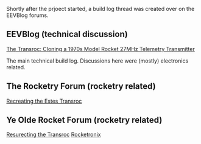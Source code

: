 Shortly after the prjoect started, a build log thread was created over on the EEVBlog forums.  


## EEVBlog (technical discussion)
[The Transroc: Cloning a 1970s Model Rocket 27MHz Telemetry Transmitter](https://www.eevblog.com/forum/projects/the-transroc-cloning-a-1970s-model-rocket-27mhz-telemetry-transmitter/)

The main technical build log.  Discussions here were (mostly) electronics related.



## The Rocketry Forum (rocketry related)

[Recreating the Estes Transroc](https://www.rocketryforum.com/threads/recreating-the-estes-transroc.165262/)

## Ye Olde Rocket Forum (rocketry related)

[Resurecting the Transroc](https://oldrocketforum.com/showthread.php?p=246895#post246895)
[Rocketronix](https://www.oldrocketforum.com/showthread.php?t=15037)

